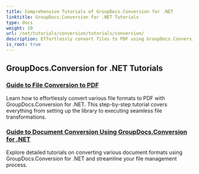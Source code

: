 ```yaml
---
title: Comprehensive Tutorials of GroupDocs.Conversion for .NET 
linktitle: GroupDocs.Conversion for .NET Tutorials
type: docs
weight: 10
url: /net/tutorials/conversion/tutorials/conversion/
description: Effortlessly convert files to PDF using GroupDocs.Conversion for .NET. Streamline document management with customizable options.
is_root: true
---
```


## GroupDocs.Conversion for .NET Tutorials
### [Guide to File Conversion to PDF](./guide-to-file-conversion-to-pdf/)
Learn how to effortlessly convert various file formats to PDF with GroupDocs.Conversion for .NET. This step-by-step tutorial covers everything from setting up the library to executing seamless file transformations.
### [Guide to Document Conversion Using GroupDocs.Conversion for .NET](./guide-to-document-conversion/)
Explore detailed tutorials on converting various document formats using GroupDocs.Conversion for .NET and streamline your file management process.